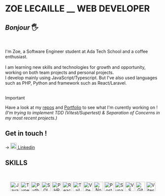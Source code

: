 # ZOE LECAILLE __ WEB DEVELOPER

## <em>Bonjour</em> 🖐️
<br>

I'm Zoe, a Software Engineer student at Ada Tech School and a coffee enthusiast.<br><br>
I am learning new skills and technologies for growth and opportunity, working on both team projects and personal projects.<br>
I develop mainly using JavaScript/Typescript. 
But I've also used languages such as PHP, Python and framework such as React/Laravel. 
<br>
<br>

> [!IMPORTANT]
> Have a look at my  <a href='https://github.com/zoeleca?tab=repositories' target="_blank" rel="noopener noreferrer">repos</a> and <a href='https://zoeleca.github.io/' target="_blank" rel="noopener noreferrer">Portfolio</a> to see what I'm curently working on !<br>
> <em>(I'm trying to implement TDD (Vitest/Supertest) & Separation of Concerns in my most recent projects.)</em>


  <div align="left">
    
## Get in touch ! 
→ <img src="https://upload.wikimedia.org/wikipedia/commons/thumb/c/ca/LinkedIn_logo_initials.png/900px-LinkedIn_logo_initials.png" width="20" height="20" alt="linkedin"/><a href="https://www.linkedin.com/in/zoe-lecaille/" target="_blank" rel="noopener noreferrer"> Linkedin </a>
 <div/>

## SKILLS
<br>
<p align='center'>
                        <a href="https://developer.mozilla.org/en-US/docs/Web/JavaScript" target="_blank" rel="noreferrer">
                            <img src="https://raw.githubusercontent.com/danielcranney/readme-generator/main/public/icons/skills/javascript-colored.svg"
                                alt="JavaScript" id="img-skills" width="30" height="30"/></a>
  <a href="https://developer.mozilla.org/en-US/docs/Glossary/TypeScript" target="_blank" rel="noreferrer">
                            <img src="https://upload.wikimedia.org/wikipedia/commons/thumb/4/4c/Typescript_logo_2020.svg/768px-Typescript_logo_2020.svg.png"
                                alt="TypeScript" id="img-skills" width="30" height="30"/></a>
                        <a href="https://www.python.org/" target="_blank" rel="noreferrer">
                            <img src="https://upload.wikimedia.org/wikipedia/commons/thumb/c/c3/Python-logo-notext.svg/800px-Python-logo-notext.svg.png"
                                alt="Python" id="img-skills" width="30" height="30"/></a>
                        <a href="https://sql.sh/" target="_blank" rel="noreferrer">
                            <img src="https://icons.veryicon.com/png/o/application/designer-icon/sql-5.png" alt="SQL"
                                id="img-skills" width="30" height="30"/></a>
                        <a href="https://www.php.net/" target="_blank" rel="noreferrer">
                            <img src="https://raw.githubusercontent.com/danielcranney/readme-generator/main/public/icons/skills/php-colored.svg"
                                alt="PHP" id="img-skills" width="30" height="30"/></a>
                        <a href="https://reactjs.org/" target="_blank" rel="noreferrer">
                            <img src="https://raw.githubusercontent.com/danielcranney/readme-generator/main/public/icons/skills/react-colored.svg"
                                alt="React" id="img-skills" width="30" height="30"/></a>
                        <a href="https://tailwindcss.com/" target="_blank" rel="noreferrer">
                            <img src="https://cdn.icon-icons.com/icons2/2699/PNG/512/tailwindcss_logo_icon_167923.png"
                                alt="Tailwindcss" id="img-skills" width="30" height="30"/></a>
                        <a href="https://vitejs.dev/" target="_blank" rel="noreferrer">
                            <img src="https://raw.githubusercontent.com/danielcranney/readme-generator/main/public/icons/skills/vite-colored.svg"
                                alt="Vite" id="img-skills" width="30" height="30"/></a>
                        <a href="https://nodejs.org/en/" target="_blank" rel="noreferrer">
                            <img src="https://raw.githubusercontent.com/danielcranney/readme-generator/main/public/icons/skills/nodejs-colored.svg"
                                alt="NodeJS" id="img-skills" width="30" height="30"/></a>
                        <a href="https://www.postgresql.org/" target="_blank" rel="noreferrer">
                            <img src="https://upload.wikimedia.org/wikipedia/commons/2/29/Postgresql_elephant.svg" alt="Postgres"
                                id="img-skills" width="30" height="30"/></a>
                        <a href="https://supabase.com/" target="_blank" rel="noreferrer">
                            <img src="https://seeklogo.com/images/S/supabase-logo-DCC676FFE2-seeklogo.com.png"
                                alt="Supabase" id="img-skills" width="30" height="30"/></a>
                        <a href="https://code.visualstudio.com/" target="_blank" rel="noreferrer">
                            <img src="https://raw.githubusercontent.com/danielcranney/readme-generator/main/public/icons/skills/visualstudiocode.svg"
                                alt="VS Code" id="img-skills" width="30" height="30"/></a>
                        <a href="https://git-scm.com/" target="_blank" rel="noreferrer">
                            <img src="https://raw.githubusercontent.com/danielcranney/readme-generator/main/public/icons/skills/git-colored.svg"
                                alt="Git" id="img-skills" width="30" height="30"/></a>  
  <a href="https://vitest.dev/" target="_blank" rel="noreferrer">
                            <img src="https://vitest.dev/logo-shadow.svg"
                                alt="Vitest" id="img-skills" width="30" height="30"/>
                        </a>
</p>
